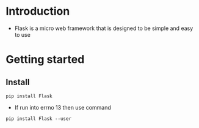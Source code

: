 # Introduction
- Flask is a micro web framework that is designed to be simple and easy to use

# Getting started
## Install
```
pip install Flask
```
- If run into errno 13 then use command 
```
pip install Flask --user
```